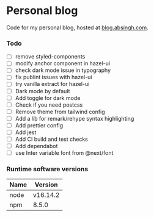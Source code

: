 # Personal blog

Code for my personal blog, hosted at [blog.absingh.com][1].

### Todo

- [ ] remove styled-components
- [ ] modify anchor component in hazel-ui
- [ ] check dark mode issue in typography
- [ ] fix publint issues with hazel-ui
- [ ] try vanilla extract for hazel-ui
- [ ] Dark mode by default
- [ ] Add toggle for dark mode
- [ ] Check if you need postcss
- [ ] Remove theme from tailwind config
- [ ] Add a lib for remark/rehype syntax highlighting
- [ ] Add prettier config
- [ ] Add jest
- [ ] Add CI build and test checks
- [ ] Add dependabot
- [ ] use Inter variable font from @next/font

### Runtime software versions

| Name | Version  |
| ---- | -------- |
| node | v16.14.2 |
| npm  | 8.5.0    |

[1]: https://blog.absingh.com/

